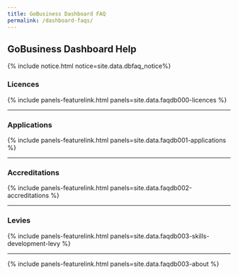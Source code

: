 ```yaml
---
title: GoBusiness Dashboard FAQ
permalink: /dashboard-faqs/
---
```


## GoBusiness Dashboard Help

{% include notice.html notice=site.data.dbfaq_notice%} 

### Licences

{% include panels-featurelink.html panels=site.data.faqdb000-licences %}

----
### Applications

{% include panels-featurelink.html panels=site.data.faqdb001-applications %}

----

### Accreditations

{% include panels-featurelink.html panels=site.data.faqdb002-accreditations %}

----

### Levies

{% include panels-featurelink.html panels=site.data.faqdb003-skills-development-levy %}

----

{% include panels-featurelink.html panels=site.data.faqdb003-about %}
